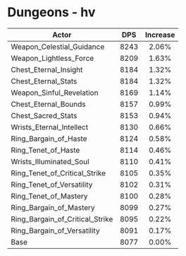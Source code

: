 # Dungeons - hv
| Actor | DPS | Increase |
|---|:---:|:---:|
|Weapon_Celestial_Guidance|8243|2.06%|
|Weapon_Lightless_Force|8209|1.63%|
|Chest_Eternal_Insight|8184|1.32%|
|Chest_Eternal_Stats|8184|1.32%|
|Weapon_Sinful_Revelation|8169|1.14%|
|Chest_Eternal_Bounds|8157|0.99%|
|Chest_Sacred_Stats|8153|0.94%|
|Wrists_Eternal_Intellect|8130|0.66%|
|Ring_Bargain_of_Haste|8124|0.58%|
|Ring_Tenet_of_Haste|8114|0.46%|
|Wrists_Illuminated_Soul|8110|0.41%|
|Ring_Tenet_of_Critical_Strike|8105|0.35%|
|Ring_Tenet_of_Versatility|8102|0.31%|
|Ring_Tenet_of_Mastery|8100|0.28%|
|Ring_Bargain_of_Mastery|8099|0.27%|
|Ring_Bargain_of_Critical_Strike|8095|0.22%|
|Ring_Bargain_of_Versatility|8091|0.17%|
|Base|8077|0.00%|
